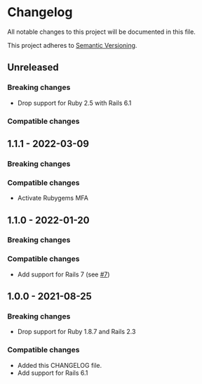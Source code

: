 # Changelog
All notable changes to this project will be documented in this file.

This project adheres to [Semantic Versioning](http://semver.org/spec/v2.0.0.html).


## Unreleased

### Breaking changes

* Drop support for Ruby 2.5 with Rails 6.1

### Compatible changes


## 1.1.1 - 2022-03-09

### Breaking changes

### Compatible changes

* Activate Rubygems MFA


## 1.1.0 - 2022-01-20

### Breaking changes

### Compatible changes

* Add support for Rails 7 (see [#7](https://github.com/makandra/has_defaults/issues/7))


## 1.0.0 - 2021-08-25

### Breaking changes

- Drop support for Ruby 1.8.7 and Rails 2.3

### Compatible changes

- Added this CHANGELOG file.
- Add support for Rails 6.1 

